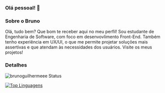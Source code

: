 ### Olá pessoal! 👋

### Sobre o Bruno
Olá, tudo bem? Que bom te receber aqui no meu perfil! 
Sou estudante de Engenharia de Software, com foco em desenvovlimento Front-End. Também tenho experiência em UX/UI, o que me permite projetar soluções mais assertivas e que atendam às necessidades dos usuários.
Visite os meus projetos!

### Detalhes

![brunoguilhermeee Status](https://github-readme-stats.vercel.app/api?username=brunoguilhermeee&show_icons=true)

[![Top Linguagens](https://github-readme-stats.vercel.app/api/top-langs/?username=brunoguilhermeee&layout=compact)](https://github.com/anuraghazra/github-readme-stats)



